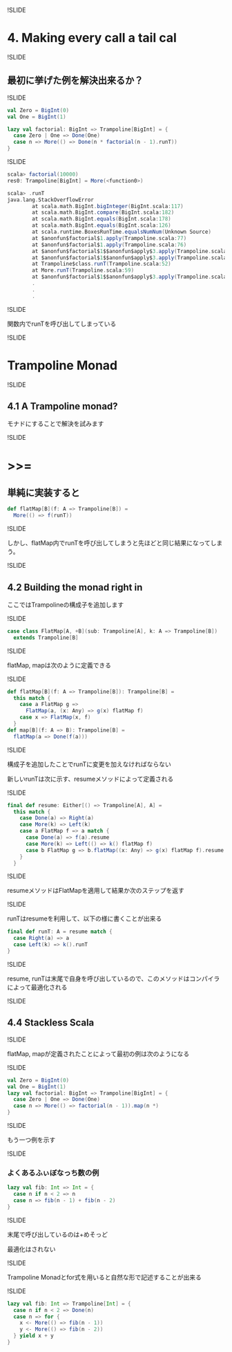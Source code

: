 !SLIDE

# 4. Making every call a tail cal

!SLIDE

## 最初に挙げた例を解決出来るか？

!SLIDE

```scala
val Zero = BigInt(0)
val One = BigInt(1)

lazy val factorial: BigInt => Trampoline[BigInt] = {
  case Zero | One => Done(One)
  case n => More(() => Done(n * factorial(n - 1).runT))
}
```

!SLIDE

```scala
scala> factorial(10000)
res0: Trampoline[BigInt] = More(<function0>)

scala> .runT
java.lang.StackOverflowError
        at scala.math.BigInt.bigInteger(BigInt.scala:117)
        at scala.math.BigInt.compare(BigInt.scala:182)
        at scala.math.BigInt.equals(BigInt.scala:178)
        at scala.math.BigInt.equals(BigInt.scala:126)
        at scala.runtime.BoxesRunTime.equalsNumNum(Unknown Source)
        at $anonfun$factorial$1.apply(Trampoline.scala:77)
        at $anonfun$factorial$1.apply(Trampoline.scala:76)
        at $anonfun$factorial$1$$anonfun$apply$3.apply(Trampoline.scala:78)
        at $anonfun$factorial$1$$anonfun$apply$3.apply(Trampoline.scala:78)
        at Trampoline$class.runT(Trampoline.scala:52)
        at More.runT(Trampoline.scala:59)
        at $anonfun$factorial$1$$anonfun$apply$3.apply(Trampoline.scala:78)
        .
        .
        .
```

!SLIDE

関数内でrunTを呼び出してしまっている

!SLIDE

# Trampoline Monad

!SLIDE

## 4.1 A Trampoline monad?

モナドにすることで解決を試みます

!SLIDE

# >>=

## 単純に実装すると

```scala
def flatMap[B](f: A => Trampoline[B]) =
  More(() => f(runT))
```

!SLIDE

しかし、flatMap内でrunTを呼び出してしまうと先ほどと同じ結果になってしまう。

!SLIDE

## 4.2 Building the monad right in

ここではTrampolineの構成子を追加します

!SLIDE

```scala
case class FlatMap[A, +B](sub: Trampoline[A], k: A => Trampoline[B])
  extends Trampoline[B]
```

!SLIDE

flatMap, mapは次のように定義できる

!SLIDE

```scala
def flatMap[B](f: A => Trampoline[B]): Trampoline[B] =
  this match {
    case a FlatMap g =>
      FlatMap(a, (x: Any) => g(x) flatMap f)
    case x => FlatMap(x, f)
  }
def map[B](f: A => B): Trampoline[B] =
  flatMap(a => Done(f(a)))
```

!SLIDE

構成子を追加したことでrunTに変更を加えなければならない

新しいrunTは次に示す、resumeメソッドによって定義される

!SLIDE

```scala
final def resume: Either[() => Trampoline[A], A] =
  this match {
    case Done(a) => Right(a)
    case More(k) => Left(k)
    case a FlatMap f => a match {
      case Done(a) => f(a).resume
      case More(k) => Left(() => k() flatMap f)
      case b FlatMap g => b.flatMap((x: Any) => g(x) flatMap f).resume
    }
  }
```

!SLIDE

resumeメソッドはFlatMapを適用して結果か次のステップを返す

!SLIDE

runTはresumeを利用して、以下の様に書くことが出来る

```scala
final def runT: A = resume match {
  case Right(a) => a
  case Left(k) => k().runT
}
```

!SLIDE

resume, runTは末尾で自身を呼び出しているので、このメソッドはコンパイラによって最適化される

!SLIDE

## 4.4 Stackless Scala

!SLIDE

flatMap, mapが定義されたことによって最初の例は次のようになる

!SLIDE

```scala
val Zero = BigInt(0)
val One = BigInt(1)
lazy val factorial: BigInt => Trampoline[BigInt] = {
  case Zero | One => Done(One)
  case n => More(() => factorial(n - 1)).map(n *)
}
```

!SLIDE

もう一つ例を示す

!SLIDE

### よくあるふぃぼなっち数の例

```scala
lazy val fib: Int => Int = {
  case n if n < 2 => n
  case n => fib(n - 1) + fib(n - 2)
}
```

!SLIDE

末尾で呼び出しているのは+めそっど

最適化はされない

!SLIDE

Trampoline Monadとfor式を用いると自然な形で記述することが出来る

!SLIDE

```scala
lazy val fib: Int => Trampoline[Int] = {
  case n if n < 2 => Done(n)
  case n => for {
    x <- More(() => fib(n - 1))
    y <- More(() => fib(n - 2))
  } yield x + y
}
```
